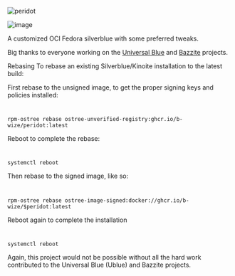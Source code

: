 ![peridot](https://github.com/b-wize/peridot/actions/workflows/build.yml/badge.svg)


![image](https://github.com/b-wize/peridot/assets/29105401/8233800a-b9bb-4d98-882c-c707cd2febd2)




A customized OCI Fedora silverblue with some preferred tweaks. 

Big thanks to everyone working on the [Universal Blue](https://github.com/ublue-os) and [Bazzite](https://github.com/ublue-os/bazzite) projects.

Rebasing
To rebase an existing Silverblue/Kinoite installation to the latest build:

First rebase to the unsigned image, to get the proper signing keys and policies installed:
# 
    rpm-ostree rebase ostree-unverified-registry:ghcr.io/b-wize/peridot:latest

Reboot to complete the rebase:
#
    systemctl reboot

Then rebase to the signed image, like so:
#
    rpm-ostree rebase ostree-image-signed:docker://ghcr.io/b-wize/$peridot:latest

Reboot again to complete the installation
#
    systemctl reboot

Again, this project would not be possible without all the hard work contributed to the Universal Blue (Ublue) and Bazzite projects.

